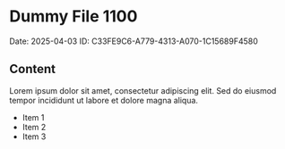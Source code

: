 # Dummy File 1100

Date: 2025-04-03
ID: C33FE9C6-A779-4313-A070-1C15689F4580

## Content

Lorem ipsum dolor sit amet, consectetur adipiscing elit.
Sed do eiusmod tempor incididunt ut labore et dolore magna aliqua.

* Item 1
* Item 2
* Item 3
